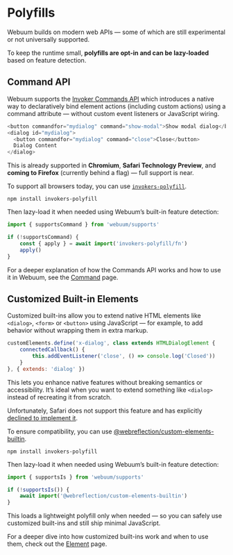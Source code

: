 # Polyfills

Webuum builds on modern web APIs — some of which are still experimental or not universally supported.  

To keep the runtime small, **polyfills are opt-in and can be lazy-loaded** based on feature detection.

## Command API

Webuum supports the [Invoker Commands API](https://developer.mozilla.org/en-US/docs/Web/API/Invoker_Commands_API) which introduces a native way to declaratively bind element actions (including custom actions) using a command attribute — without custom event listeners or JavaScript wiring.

```js
<button commandfor="mydialog" command="show-modal">Show modal dialog</button>
<dialog id="mydialog">
  <button commandfor="mydialog" command="close">Close</button>
  Dialog Content
</dialog>
```

This is already supported in **Chromium**, **Safari Technology Preview**, and **coming to Firefox** (currently behind a flag) — full support is near.

To support all browsers today, you can use [`invokers-polyfill`](https://www.npmjs.com/package/invokers-polyfill).

```shell
npm install invokers-polyfill
```

Then lazy-load it when needed using Webuum’s built-in feature detection:

```js
import { supportsCommand } from 'webuum/supports'

if (!supportsCommand) {
    const { apply } = await import('invokers-polyfill/fn')
    apply()
}
```

For a deeper explanation of how the Commands API works and how to use it in Webuum, see the [Command](/docs/command) page.

## Customized Built-in Elements

Customized built-ins allow you to extend native HTML elements like `<dialog>`, `<form>` or `<button>` using JavaScript — for example, to add behavior without wrapping them in extra markup.

```js
customElements.define('x-dialog', class extends HTMLDialogElement {
    connectedCallback() {
        this.addEventListener('close', () => console.log('Closed'))
    }
}, { extends: 'dialog' })
```

This lets you enhance native features without breaking semantics or accessibility. It’s ideal when you want to extend something like `<dialog>` instead of recreating it from scratch.

Unfortunately, Safari does not support this feature and has explicitly [declined to implement&nbsp;it](https://github.com/WebKit/standards-positions/issues/97#issuecomment-1674083477).

To ensure compatibility, you can use [@webreflection/custom-elements-builtin](https://www.npmjs.com/package/@webreflection/custom-elements-builtin).

```shell
npm install invokers-polyfill
```

Then lazy-load it when needed using Webuum’s built-in feature detection:

```js
import { supportsIs } from 'webuum/supports'

if (!supportsIs()) {
    await import('@webreflection/custom-elements-builtin')
}
```

This loads a lightweight polyfill only when needed — so you can safely use customized built-ins and still ship minimal JavaScript.

For a deeper dive into how customized built-ins work and when to use them, check out the [Element](/docs/element) page.